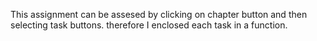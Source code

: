 This assignment can be assesed by clicking on chapter button and then selecting task buttons. therefore I enclosed each task in a function.

